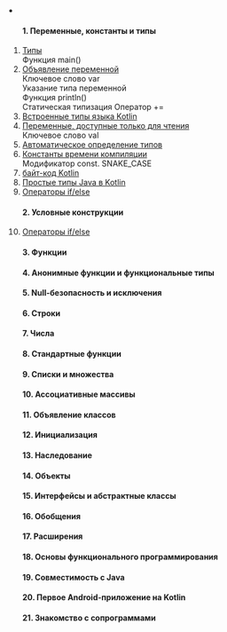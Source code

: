 <li><a href=""></a></li>
<ol>
<h4>1. Переменные, константы и типы</h4>
<li><a href="http://it.kgsu.ru/Kotlin/kotlin011.html">Типы</a></li>
  Функция main()
<li><a href="http://it.kgsu.ru/Kotlin/kotlin012.html">Объявление переменной</a></li>
  Ключевое слово var</br>
  Указание типа переменной</br>
  Функция println()</br>
  Статическая типизация
  Оператор +=
<li><a href="http://it.kgsu.ru/Kotlin/kotlin013.html">Встроенные типы языка Kotlin</a></li>
<li><a href="http://it.kgsu.ru/Kotlin/kotlin014.html">Переменные, доступные только для чтения</a></li>
  Ключевое слово val
<li><a href="http://it.kgsu.ru/Kotlin/kotlin015.html">Автоматическое определение типов</a></li>
<li><a href="http://it.kgsu.ru/Kotlin/kotlin016.html">Константы времени компиляции</a></li>
  Модификатор const.
  SNAKE_CASE
<li><a href="http://it.kgsu.ru/Kotlin/kotlin017.html">байт-код Kotlin</a></li>
<li><a href="http://it.kgsu.ru/Kotlin/kotlin018.html">Простые типы Java в Kotlin</a></li>
<li><a href="http://it.kgsu.ru/Kotlin/kotlin020.html">Операторы if/else</a></li>

<h4>2. Условные конструкции</h4>
<li><a href="http://it.kgsu.ru/Kotlin/kotlin020.html">Операторы if/else</a></li>
<h4>3. Функции</h4>
<h4>4. Анонимные функции и функциональные типы</h4>
<h4>5. Null-безопасность и исключения</h4>
<h4>6. Строки</h4>
<h4>7. Числа</h4>
<h4>8. Стандартные функции</h4>
<h4>9. Списки и множества</h4>
<h4>10. Ассоциативные массивы</h4>
<h4>11. Объявление классов</h4>
<h4>12. Инициализация</h4>
<h4>13. Наследование</h4>
<h4>14. Объекты</h4>
<h4>15. Интерфейсы и абстрактные классы</h4>
<h4>16. Обобщения</h4>
<h4>17. Расширения</h4>
<h4>18. Основы функционального программирования</h4>
<h4>19. Совместимость с Java</h4>
<h4>20. Первое Android-приложение на Kotlin</h4>
<h4>21. Знакомство с сопрограммами</h4>
</ol>
